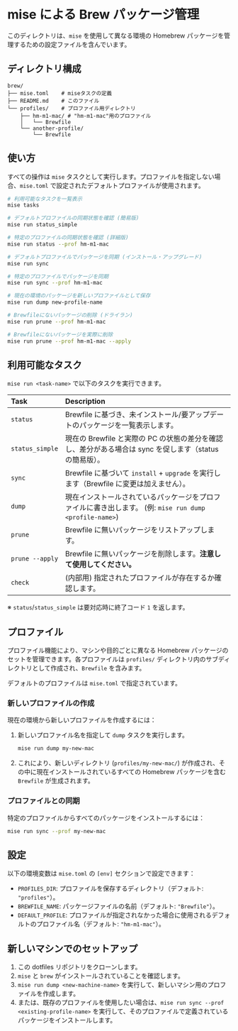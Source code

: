 # mise による Brew パッケージ管理

このディレクトリは、`mise` を使用して異なる環境の Homebrew パッケージを管理するための設定ファイルを含んでいます。

## ディレクトリ構成

```plain
brew/
├── mise.toml    # miseタスクの定義
├── README.md    # このファイル
└── profiles/    # プロファイル用ディレクトリ
    ├── hm-m1-mac/ # "hm-m1-mac"用のプロファイル
    │   └── Brewfile
    └── another-profile/
        └── Brewfile
```

## 使い方

すべての操作は `mise` タスクとして実行します。プロファイルを指定しない場合、`mise.toml` で設定されたデフォルトプロファイルが使用されます。

```bash
# 利用可能なタスクを一覧表示
mise tasks

# デフォルトプロファイルの同期状態を確認 (簡易版)
mise run status_simple

# 特定のプロファイルの同期状態を確認 (詳細版)
mise run status --prof hm-m1-mac

# デフォルトプロファイルでパッケージを同期 (インストール・アップグレード)
mise run sync

# 特定のプロファイルでパッケージを同期
mise run sync --prof hm-m1-mac

# 現在の環境のパッケージを新しいプロファイルとして保存
mise run dump new-profile-name

# Brewfileにないパッケージの削除 (ドライラン)
mise run prune --prof hm-m1-mac

# Brewfileにないパッケージを実際に削除
mise run prune --prof hm-m1-mac --apply
```

## 利用可能なタスク

`mise run <task-name>` で以下のタスクを実行できます。

| Task            | Description                                                                                             |
| :-------------- | :------------------------------------------------------------------------------------------------------ |
| `status`        | Brewfile に基づき、未インストール/要アップデートのパッケージを一覧表示します。                          |
| `status_simple` | 現在の Brewfile と実際の PC の状態の差分を確認し、差分がある場合は sync を促します（status の簡易版）。 |
| `sync`          | Brewfile に基づいて `install` + `upgrade` を実行します（Brewfile に変更は加えません）。                 |
| `dump`          | 現在インストールされているパッケージをプロファイルに書き出します。 (例: `mise run dump <profile-name>`) |
| `prune`         | Brewfile に無いパッケージをリストアップします。                                                         |
| `prune --apply` | Brewfile に無いパッケージを削除します。**注意して使用してください。**                                   |
| `check`         | (内部用) 指定されたプロファイルが存在するか確認します。                                                 |

※ `status`/`status_simple` は要対応時に終了コード `1` を返します。

## プロファイル

プロファイル機能により、マシンや目的ごとに異なる Homebrew パッケージのセットを管理できます。各プロファイルは `profiles/` ディレクトリ内のサブディレクトリとして作成され、`Brewfile` を含みます。

デフォルトのプロファイルは `mise.toml` で指定されています。

### 新しいプロファイルの作成

現在の環境から新しいプロファイルを作成するには：

1. 新しいプロファイル名を指定して `dump` タスクを実行します。

   ```bash
   mise run dump my-new-mac
   ```

2. これにより、新しいディレクトリ (`profiles/my-new-mac/`) が作成され、その中に現在インストールされているすべての Homebrew パッケージを含む `Brewfile` が生成されます。

### プロファイルとの同期

特定のプロファイルからすべてのパッケージをインストールするには：

```bash
mise run sync --prof my-new-mac
```

## 設定

以下の環境変数は `mise.toml` の `[env]` セクションで設定できます：

- `PROFILES_DIR`: プロファイルを保存するディレクトリ（デフォルト: `"profiles"`）。
- `BREWFILE_NAME`: パッケージファイルの名前（デフォルト: `"Brewfile"`）。
- `DEFAULT_PROFILE`: プロファイルが指定されなかった場合に使用されるデフォルトのプロファイル名（デフォルト: `"hm-m1-mac"`）。

## 新しいマシンでのセットアップ

1. この dotfiles リポジトリをクローンします。
2. `mise` と `brew` がインストールされていることを確認します。
3. `mise run dump <new-machine-name>` を実行して、新しいマシン用のプロファイルを作成します。
4. または、既存のプロファイルを使用したい場合は、`mise run sync --prof <existing-profile-name>` を実行して、そのプロファイルで定義されているパッケージをインストールします。
